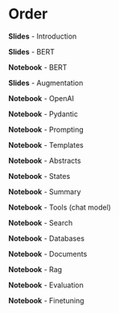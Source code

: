 # Order

**Slides** - Introduction

**Slides** - BERT

**Notebook** - BERT

**Slides** - Augmentation

**Notebook** - OpenAI

**Notebook** - Pydantic

**Notebook** - Prompting

**Notebook** - Templates

**Notebook** - Abstracts

**Notebook** - States

**Notebook** - Summary

**Notebook** - Tools (chat model)

**Notebook** - Search

**Notebook** - Databases

**Notebook** - Documents

**Notebook** - Rag

**Notebook** - Evaluation

**Notebook** - Finetuning